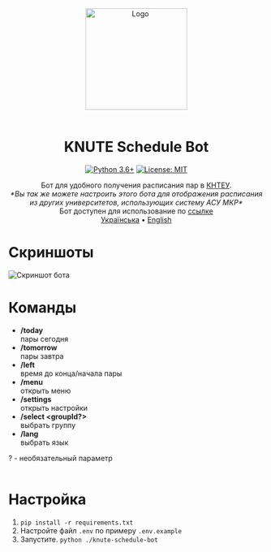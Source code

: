 <div align="center">
<img src="https://user-images.githubusercontent.com/81159301/193612153-e085ffb7-230b-413c-a7b2-c450536cd397.png" alt="Logo" width="200"><br><br>

# KNUTE Schedule Bot

[![Python 3.6+](https://img.shields.io/badge/python-3.6+-blue.svg)](https://www.python.org/downloads)
[![License: MIT](https://img.shields.io/badge/License-MIT-yellow.svg)](LICENSE)

Бот для удобного получения расписания пар в [КНТЕУ](https://mia1.knute.edu.ua).<br>
*\*Вы так же можете настроить этого бота для отображения расписания из других университетов, использующих систему АСУ МКР\**<br>
Бот доступен для использование по [ссылке](https://t.me/Knute_ScheduleBot)<br>
[Українська](README-ua.md) • [English](README.md)

</div>

# Скриншоты
![Скриншот бота](https://user-images.githubusercontent.com/81159301/193561985-2414eafb-3423-4ef6-b149-24926831df7a.png)

# Команды

* **/today**<br>
    пары сегодня
* **/tomorrow**<br>
    пары завтра
* **/left**<br>
    время до конца/начала пары
* **/menu**<br>
    открыть меню
* **/settings**<br>
    открыть настройки
* **/select \<groupId?\>**<br>
    выбрать группу
* **/lang**<br>
    выбрать язык

? - необязательный параметр
<br><br>

# Настройка

1. `pip install -r requirements.txt`
2. Настройте файл `.env` по примеру `.env.example`
3. Запустите. `python ./knute-schedule-bot`

